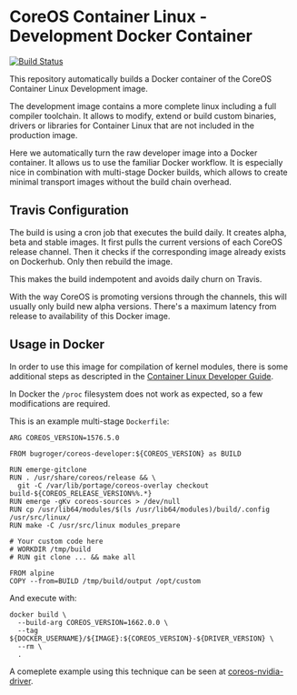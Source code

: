 # CoreOS Container Linux - Development Docker Container

[![Build Status](https://travis-ci.org/BugRoger/coreos-developer-docker.svg?branch=master)](https://travis-ci.org/BugRoger/coreos-developer-docker)

This repository automatically builds a Docker container of the CoreOS Container
Linux Development image.

The development image contains a more complete linux including a full compiler
toolchain. It allows to modify, extend or build custom binaries, drivers or libraries
for Container Linux that are not included in the production image.

Here we automatically turn the raw developer image into a Docker container. It
allows us to use the familiar Docker workflow. It is especially nice in
combination with multi-stage Docker builds, which allows to create minimal
transport images without the build chain overhead.

## Travis Configuration

The build is using a cron job that executes the build daily. It creates alpha,
beta and stable images. It first pulls the current versions of each CoreOS
release channel. Then it checks if the corresponding image already exists on
Dockerhub. Only then rebuild the image.

This makes the build indempotent and avoids daily churn on Travis.

With the way CoreOS is promoting versions through the channels, this will
usually only build new alpha versions. There's a maximum latency from release
to availability of this Docker image.

## Usage in Docker

In order to use this image for compilation of kernel modules, there is some
additional steps as descripted in the [Container Linux Developer
Guide](https://coreos.com/os/docs/latest/kernel-modules.html).

In Docker the `/proc` filesystem does not work as expected, so a few
modifications are required. 

This is an example multi-stage `Dockerfile`:

```
ARG COREOS_VERSION=1576.5.0

FROM bugroger/coreos-developer:${COREOS_VERSION} as BUILD

RUN emerge-gitclone
RUN . /usr/share/coreos/release && \
  git -C /var/lib/portage/coreos-overlay checkout build-${COREOS_RELEASE_VERSION%%.*}
RUN emerge -gKv coreos-sources > /dev/null
RUN cp /usr/lib64/modules/$(ls /usr/lib64/modules)/build/.config /usr/src/linux/
RUN make -C /usr/src/linux modules_prepare

# Your custom code here
# WORKDIR /tmp/build
# RUN git clone ... && make all

FROM alpine 
COPY --from=BUILD /tmp/build/output /opt/custom
```

And execute with:

```
docker build \
  --build-arg COREOS_VERSION=1662.0.0 \
  --tag ${DOCKER_USERNAME}/${IMAGE}:${COREOS_VERSION}-${DRIVER_VERSION} \
  --rm \
  .
```

A comeplete example using this technique can be seen at
[coreos-nvidia-driver](https://github.com/BugRoger/coreos-nvidia-driver).  
